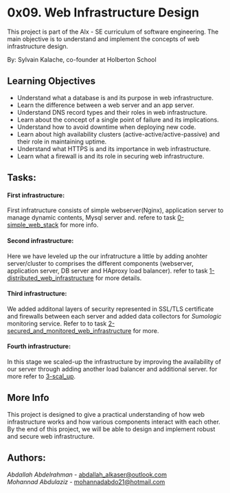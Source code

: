 # 0x09. Web Infrastructure Design

This project is part of the Alx - SE curriculum of software engineering. The main objective is to understand and implement the concepts of web infrastructure design.

By: Sylvain Kalache, co-founder at Holberton School


## Learning Objectives

- Understand what a database is and its purpose in web infrastructure.
- Learn the difference between a web server and an app server.
- Understand DNS record types and their roles in web infrastructure.
- Learn about the concept of a single point of failure and its implications.
- Understand how to avoid downtime when deploying new code.
- Learn about high availability clusters (active-active/active-passive) and their role in maintaining uptime.
- Understand what HTTPS is and its importance in web infrastructure.
- Learn what a firewall is and its role in securing web infrastructure.

## Tasks:

#### First infrastructure:

First infratructure consists of simple webserver(Nginx), application server to manage dynamic contents, Mysql server and.
refere to task [0-simple_web_stack](https://github.com/Mohabdo21/alx-system_engineering-devops/blob/master/0x09-web_infrastructure_design/0-simple_web_stack.md) for more info.

#### Second infrastructure:

Here we have leveled up the our infratructure a little by adding anohter server/cluster to comprises the different components (webserver, application server, DB server and HAproxy load balancer). refer to task [1-distributed_web_infrastructure](https://github.com/Mohabdo21/alx-system_engineering-devops/blob/master/0x09-web_infrastructure_design/1-distributed_web_infrastructure.md) for more details.

#### Third infrastructure:

We added additonal layers of security represented in SSL/TLS certificate and firewalls between each server and added data collectors for  _Sumologic_  monitoring service. Refer to to task [2-secured_and_monitored_web_infrastructure](https://github.com/Mohabdo21/alx-system_engineering-devops/blob/master/0x09-web_infrastructure_design/2-secured_and_monitored_web_infrastructure.md) for more.

#### Fourth infrastructure:

In this stage we scaled-up the infrastructure by improving the availability of our server through adding another load balancer and additional server. for more refer to [3-scal_up](https://github.com/Mohabdo21/alx-system_engineering-devops/blob/master/0x09-web_infrastructure_design/3-scale_up.md).

## More Info

This project is designed to give a practical understanding of how web infrastructure works and how various components interact with each other. By the end of this project, we will be able to design and implement robust and secure web infrastructure.

## Authors:
_Abdallah Abdelrahman_ - abdallah_alkaser@outlook.com <br />
_Mohannad Abdulaziz_ - mohannadabdo21@hotmail.com
